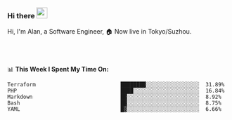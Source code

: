 ### Hi there <img src="https://media.giphy.com/media/hvRJCLFzcasrR4ia7z/giphy.gif" width="25px">

<!-- ![visitors](https://visitor-badge.glitch.me/badge?page_id=dislfyer.dislfyer) -->

Hi, I'm Alan, a Software Engineer, 🏠 Now live in Tokyo/Suzhou.

<br/>
<br/>

📊 **This Week I Spent My Time On:**


<!--START_SECTION:waka-->

```text
Terraform                           ████████░░░░░░░░░░░░░░░░░  31.89%
PHP                                 ████░░░░░░░░░░░░░░░░░░░░░  16.84%
Markdown                            ██░░░░░░░░░░░░░░░░░░░░░░░  8.92%
Bash                                ██░░░░░░░░░░░░░░░░░░░░░░░  8.75%
YAML                                █▓░░░░░░░░░░░░░░░░░░░░░░░  6.66%
```

<!--END_SECTION:waka-->

<!--
**About Me:**
 -->
